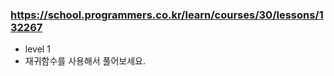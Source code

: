 ### https://school.programmers.co.kr/learn/courses/30/lessons/132267

- level 1
- 재귀함수를 사용해서 풀어보세요.
